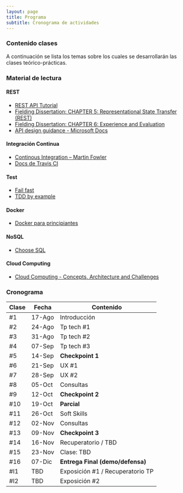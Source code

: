 ```yaml
---
layout: page
title: Programa
subtitle: Cronograma de actividades
---
```

### Contenido clases

A continuaci&oacute;n se lista los temas sobre los cuales se desarrollar&aacute;n las clases te&oacute;rico-pr&aacute;cticas.

### Material de lectura

#### REST

* [REST API Tutorial](http://www.restapitutorial.com/)
* [Fielding Dissertation: CHAPTER 5: Representational State Transfer (REST)](https://www.ics.uci.edu/~fielding/pubs/dissertation/rest_arch_style.htm)
* [Fielding Dissertation: CHAPTER 6: Experience and Evaluation](https://www.ics.uci.edu/~fielding/pubs/dissertation/evaluation.htm)
* [API design guidance - Microsoft Docs](https://docs.microsoft.com/en-us/azure/architecture/best-practices/api-design)

#### Integraci&oacute;n Continua

* [Continous Integration – Martin Fowler](http://www.martinfowler.com/articles/continuousIntegration.html)
* [Docs de Travis CI](http://docs.travis-ci.com/user/for-beginners/)

#### Test

* [Fail fast](http://www.martinfowler.com/ieeeSoftware/failFast.pdf)
* [TDD by example](http://www.eecs.yorku.ca/course_archive/2003-04/W/3311/sectionM/case_studies/money/KentBeck_TDD_byexample.pdf)

#### Docker

* [Docker para principiantes](https://prakhar.me/docker-curriculum/)

#### NoSQL

* [Choose SQL](https://stateofprogress.blog/choose-sql-d017cfc08870)

#### Cloud Computing

* [Cloud Computing - Concepts, Architecture and Challenges](https://drive.google.com/open?id=0B3RbSZXZ7S-_VkwxOVl2ajVjQUE)


### Cronograma

| Clase | Fecha | Contenido |
| ----- | ----- | --------- |
| #1 | 17-Ago | Introducci&oacute;n |
| #2 | 24-Ago | Tp tech #1 |
| #3 | 31-Ago | Tp tech #2 |
| #4 | 07-Sep | Tp tech #3 |
| #5 | 14-Sep | **Checkpoint 1** |
| #6 | 21-Sep | UX #1 |
| #7 | 28-Sep | UX #2 |
| #8 | 05-Oct | Consultas |
| #9 | 12-Oct | **Checkpoint 2** |
| #10 | 19-Oct | **Parcial** |
| #11 | 26-Oct | Soft Skills |
| #12 | 02-Nov | Consultas |
| #13 | 09-Nov | **Checkpoint 3** |
| #14 | 16-Nov | Recuperatorio / TBD |
| #15 | 23-Nov | Clase: TBD |
| #16 | 07-Dic | **Entrega Final (demo/defensa)** |
| #I1 | TBD | Exposici&oacute;n #1 / Recuperatorio TP |
| #I2 | TBD | Exposici&oacute;n #2 |
